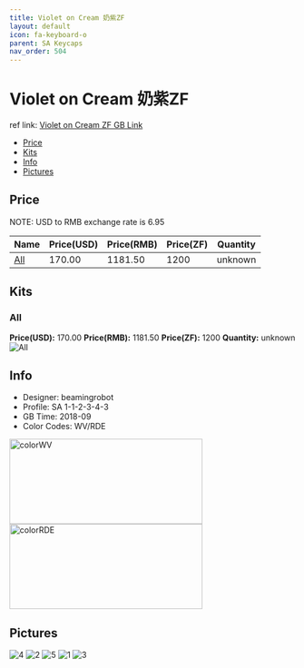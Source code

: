 ```yaml
---
title: Violet on Cream 奶紫ZF
layout: default
icon: fa-keyboard-o
parent: SA Keycaps
nav_order: 504
---
```


# Violet on Cream 奶紫ZF

ref link: [Violet on Cream ZF GB Link](http://www.zfrontier.com/m/4818)

* [Price](#price)
* [Kits](#kits)
* [Info](#info)
* [Pictures](#pictures)


## Price  
NOTE: USD to RMB exchange rate is 6.95

| Name          | Price(USD)    |  Price(RMB) |  Price(ZF) | Quantity |
| ------------- | ------------- |  ---------- |  --------- | -------- |
|[All](#all)|170.00|1181.50|1200|unknown|


## Kits
### All
**Price(USD):** 170.00    **Price(RMB):** 1181.50    **Price(ZF):** 1200    **Quantity:** unknown
<img src="{{ 'assets/images/sa-keycaps/violetoncream/kits_pics/all.jpg' | relative_url }}" alt="All" class="image featured">


## Info
* Designer: beamingrobot
* Profile: SA 1-1-2-3-4-3
* GB Time: 2018-09
* Color Codes: WV/RDE  
<img src="{{ 'assets/images/sa-keycaps/SP_ColorCodes/abs/SP_Abs_ColorCodes_WV.png' | relative_url }}" alt="colorWV" height="150" width="340">
<img src="{{ 'assets/images/sa-keycaps/SP_ColorCodes/abs/SP_Abs_ColorCodes_RDE.png' | relative_url }}" alt="colorRDE" height="150" width="340">


## Pictures
<img src="{{ 'assets/images/sa-keycaps/violetoncream/rendering_pics/4.jpg' | relative_url }}" alt="4" class="image featured">
<img src="{{ 'assets/images/sa-keycaps/violetoncream/rendering_pics/2.jpg' | relative_url }}" alt="2" class="image featured">
<img src="{{ 'assets/images/sa-keycaps/violetoncream/rendering_pics/5.jpg' | relative_url }}" alt="5" class="image featured">
<img src="{{ 'assets/images/sa-keycaps/violetoncream/rendering_pics/1.jpg' | relative_url }}" alt="1" class="image featured">
<img src="{{ 'assets/images/sa-keycaps/violetoncream/rendering_pics/3.jpg' | relative_url }}" alt="3" class="image featured">
